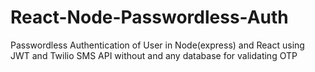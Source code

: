 # React-Node-Passwordless-Auth
Passwordless Authentication of User in Node(express) and React using JWT and Twilio SMS API without and any database for validating OTP
